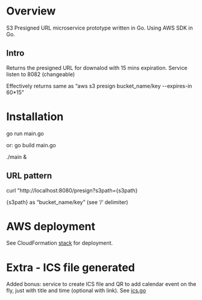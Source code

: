 # Overview
S3 Presigned URL microservice prototype written in Go.
Using AWS SDK in Go.

## Intro
Returns the presigned URL for downalod with 15 mins expiration.
Service listen to 8082 (changeable)

Effectively returns same as
“aws s3 presign bucket_name/key --expires-in 60*15”

# Installation

go run main.go

or:
go build main.go

./main &

## URL pattern
curl "http://localhost:8080/presign?s3path={s3path}

{s3path} as “bucket_name/key” (see ‘/‘ delimiter)

# AWS deployment

See CloudFormation [stack](server-stack.yaml) for deployment.

# Extra - ICS file generated

Added bonus: service to create ICS file and QR to add calendar event on the fly, just with title and time (optional with link).
See [ics.go](ics.go)
